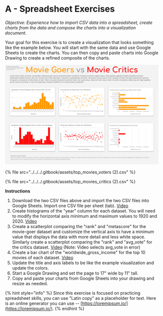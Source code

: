 # A - Spreadsheet Exercises

_Objective: Experience how to import CSV data into a spreadsheet, create charts from the data and compose the charts into a visualization document._   
  
Your goal for this exercise is to create a visualization that looks something like the example below. You will start with the same data and use Google Sheets to create the charts. You can then copy and paste charts into Google Drawing to create a refined composite of the charts. 

![](../../../.gitbook/assets/moviesexample.png)

{% file src="../../../.gitbook/assets/top\_movies\_voters \(2\).csv" %}

{% file src="../../../.gitbook/assets/top\_movies\_critics \(2\).csv" %}

**Instructions**

1. Download the two CSV files above and import the two CSV files into Google Sheets.  Import one CSV file per sheet \(tab\).  [Video](https://drive.google.com/file/d/1d_salWS-LsEZK3geruCR96EGNUTTsbjv/view?usp=sharing)
2. Create histograms of the "year" column for each dataset. You will need to modify the horizontal axis minimum and maximum values to 1920 and 2020. [Video](https://drive.google.com/file/d/1yRuhrKtfcTL7PcHIrylGus7t2X_qpO01/view?usp=sharing)
3. Create a scatterplot comparing the "rank" and "metascore" for the movie-goer dataset and customize the vertical axis to have a minimum value that displays the data with more detail and less white space. Similarly create a scatterplot comparing the "rank" and "avg\_vote" for the critics dataset. [Video](https://drive.google.com/file/d/1ZBUlByvrY-qFSOMfsPxFHctJ9rP3Radm/view?usp=sharing) \(Note: Video selects avg\_vote in error\)
4. Create a bar chart of the "worldwide\_gross\_income" for the top 10 movies of each dataset. [Video](https://drive.google.com/file/d/18YLTMwpUojhjCnhYEcfaSyE19fqZpfjk/view?usp=sharing)
5. Update the title and axis labels to be like the example visualization and update the colors. 
6. Start a Google Drawing and set the page to 17" wide by 11" tall.
7. Copy and paste your charts from Google Sheets into your drawing and resize as needed.

{% hint style="info" %}
Since this exercise is focused on practicing spreadsheet skills, you can use "Latin copy" as a placeholder for text. Here is an online generator you can use -- [https://loremipsum.io/](https://loremipsum.io/).
{% endhint %}



